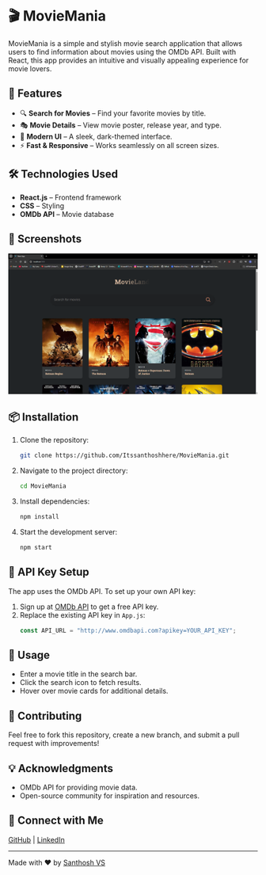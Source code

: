 # 🎬 MovieMania

MovieMania is a simple and stylish movie search application that allows users to find information about movies using the OMDb API. Built with React, this app provides an intuitive and visually appealing experience for movie lovers.

## 🚀 Features
- 🔍 **Search for Movies** – Find your favorite movies by title.
- 🎭 **Movie Details** – View movie poster, release year, and type.
- 🌙 **Modern UI** – A sleek, dark-themed interface.
- ⚡ **Fast & Responsive** – Works seamlessly on all screen sizes.

## 🛠️ Technologies Used
- **React.js** – Frontend framework
- **CSS** – Styling
- **OMDb API** – Movie database

## 📸 Screenshots
![MovieMania Screenshot](/src/Screenshot.png)

## 📦 Installation
1. Clone the repository:
   ```sh
   git clone https://github.com/Itssanthoshhere/MovieMania.git
   ```
2. Navigate to the project directory:
   ```sh
   cd MovieMania
   ```
3. Install dependencies:
   ```sh
   npm install
   ```
4. Start the development server:
   ```sh
   npm start
   ```

## 🔑 API Key Setup
The app uses the OMDb API. To set up your own API key:
1. Sign up at [OMDb API](https://www.omdbapi.com/) to get a free API key.
2. Replace the existing API key in `App.js`:
   ```js
   const API_URL = "http://www.omdbapi.com?apikey=YOUR_API_KEY";
   ```

## 📜 Usage
- Enter a movie title in the search bar.
- Click the search icon to fetch results.
- Hover over movie cards for additional details.

## 🤝 Contributing
Feel free to fork this repository, create a new branch, and submit a pull request with improvements!

## 💡 Acknowledgments
- OMDb API for providing movie data.
- Open-source community for inspiration and resources.

## 📩 Connect with Me
[GitHub](https://github.com/Itssanthoshhere) | [LinkedIn](https://linkedin.com/in/thesanthoshvs)

---
Made with ❤️ by [Santhosh VS](https://github.com/Itssanthoshhere)

